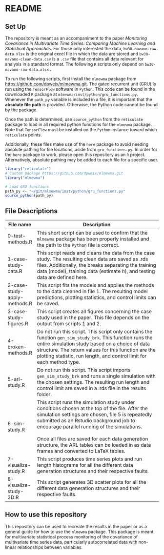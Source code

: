 # README

## Set Up

The repository is meant as an accompaniment to the paper *Monitoring
Covariance in Multivariate Time Series: Comparing Machine Learning and
Statistical Approaches*. For those only interested the data,
`bw30-navano-raw-data.xlsx` is the original excel file in which the data
are stored and `bw30-navano-clean-data.csv` is a `.csv` file that
contains all data relevant for analysis in a standard format. The
following `R` scripts only depend on `bw30-navano-raw-data.xlsx` .

To run the following scripts, first install the `mlmewma` package from
https://github.com/dpweix/mlmewma.git. The gated recurrent unit (GRU) is
run using the `TensorFlow` software in `Python`. This code can be found
in the downloaded `R` package at `mlmewma/inst/python/gru_functions.py`.
Whenever the `path_py` variable is included in a file, it is important
that the **absolute file path** is provided. Otherwise, the Python code
cannot be found by the package.

Once the path is determined, use `source_python` from the `reticulate`
package to load in all required python functions for the `mlmewma`
package. Note that `TensorFlow` must be installed on the `Python`
instance toward which `reticulate` points.

Additionally, these files make use of the `here` package to avoid
needing absolute pathing for file locations, aside from
`gru_functions.py`. In order for the `here` package to work, please open
this repository as an `R` project. Alternatively, absolute pathing may
be added to each file for a specific user.

``` r
library("reticulate")
# Custom package https://github.com/dpweix/mlmewma.git
library("mlmewma")

# Load GRU functions
path_py <- "~/git/mlmewma/inst/python/gru_functions.py"
source_python(path_py)
```

## File Descriptions

<table>
<colgroup>
<col style="width: 9%" />
<col style="width: 90%" />
</colgroup>
<thead>
<tr class="header">
<th>File name</th>
<th>Description</th>
</tr>
</thead>
<tbody>
<tr class="odd">
<td>0-test-methods.R</td>
<td>This short script can be used to confirm that the
<code>mlmewma</code> package has been properly installed and the path to
the <code>Python</code> file is correct.</td>
</tr>
<tr class="even">
<td>1-case-study-data.R</td>
<td>This script reads and cleans the data from the case study. The
resulting clean data are saved as .rds files. Additionally, the breaks
separating the training data (model), training data (estimate
<em>h</em>), and testing data are defined here.</td>
</tr>
<tr class="odd">
<td>2-case-study-apply-methods.R</td>
<td>This script fits the models and applies the methods to the data
cleaned in file 1. The resulting model predictions, plotting statistics,
and control limits can be saved.</td>
</tr>
<tr class="even">
<td>3-case-study-figures.R</td>
<td>This script creates all figures concerning the case study used in
the paper. This file depends on the output from scripts 1 and 2.</td>
</tr>
<tr class="odd">
<td>4-broken-methods.R</td>
<td>Do not run this script. This script only contains the function
<code>gen_sim_study_brk</code>. This function runs the entire simulation
study based on a choice of data structure. The return values for this
function are the plotting statistic, run length, and control limit for
each method type.</td>
</tr>
<tr class="even">
<td>5-arl-study.R</td>
<td>Do not run this script. This script imports
<code>gen_sim_study_brk</code> and runs a single simulation with the
chosen settings. The resulting run length and control limit are saved in
a .rds file in the results folder.</td>
</tr>
<tr class="odd">
<td>6-sim-study.R</td>
<td>This script runs the simulation study under conditions chosen at the
top of the file. After the simulation settings are chosen, file 5 is
repeatedly submitted as an Rstudio background job to encourage parallel
running of the simulations.<br />
<br />
Once all files are saved for each data generation structure, the ARL
tables can be loaded in as data frames and converted to LaTeX
tables.</td>
</tr>
<tr class="even">
<td>7-visualize-study.R</td>
<td>This script produces time series plots and run length histograms for
all the different data generation structures and their respective
faults.</td>
</tr>
<tr class="odd">
<td>8-visualize-study-3D.R</td>
<td>This script generates 3D scatter plots for all the different data
generation structures and their respective faults.</td>
</tr>
</tbody>
</table>

## How to use this repository

This repository can be used to recreate the results in the paper or as a
general guide for how to use the `mlmewma` package. This package is
meant for multivariate statistical process monitoring of the covariance
of multivariate time series data, particularly autocorrelated data with
non-linear relationships between variables.
